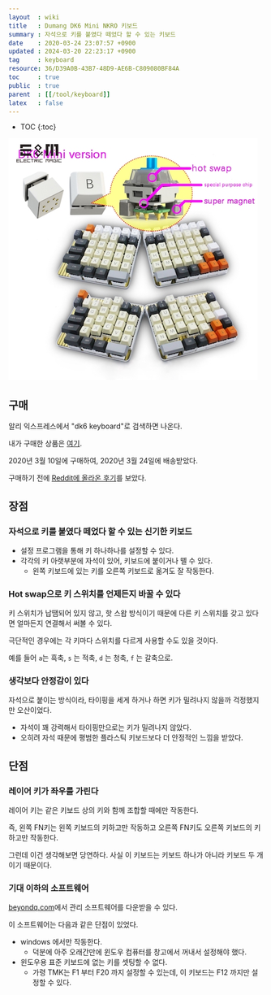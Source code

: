 ```yaml
---
layout  : wiki
title   : Dumang DK6 Mini NKRO 키보드
summary : 자석으로 키를 붙였다 떼었다 할 수 있는 키보드
date    : 2020-03-24 23:07:57 +0900
updated : 2024-03-20 22:23:17 +0900
tag     : keyboard
resource: 36/D39A0B-43B7-48D9-AE6B-C809080BF84A
toc     : true
public  : true
parent  : [[/tool/keyboard]]
latex   : false
---
```

* TOC
{:toc}

![]( /resource/36/D39A0B-43B7-48D9-AE6B-C809080BF84A/Dk6-nkro-swapable-rgb-cherry-mx-kaih-box.jpg )

## 구매

알리 익스프레스에서 "dk6 keyboard"로 검색하면 나온다.

내가 구매한 상품은 [여기]( https://ko.aliexpress.com/item/4000226986837.html?spm=a2g0s.9042311.0.0.54214c4dcq94XX ).

2020년 3월 10일에 구매하여, 2020년 3월 24일에 배송받았다.

구매하기 전에 [Reddit에 올라온 후기]( https://www.reddit.com/r/MechanicalKeyboards/comments/bvzpjz/dumang_dk6_scorpion_venom/ )를 보았다.

## 장점

### 자석으로 키를 붙였다 떼었다 할 수 있는 신기한 키보드

- 설정 프로그램을 통해 키 하나하나를 설정할 수 있다.
- 각각의 키 아랫부분에 자석이 있어, 키보드에 붙이거나 뗄 수 있다.
    - 왼쪽 키보드에 있는 키를 오른쪽 키보드로 옮겨도 잘 작동한다.

### Hot swap으로 키 스위치를 언제든지 바꿀 수 있다

키 스위치가 납땜되어 있지 않고, 핫 스왑 방식이기 때문에 다른 키 스위치를 갖고 있다면 얼마든지 연결해서 써볼 수 있다.

극단적인 경우에는 각 키마다 스위치를 다르게 사용할 수도 있을 것이다.

예를 들어 `a`는 흑축, `s` 는 적축, `d` 는 청축, `f` 는 갈축으로.

### 생각보다 안정감이 있다

자석으로 붙이는 방식이라, 타이핑을 세게 하거나 하면 키가 밀려나지 않을까 걱정했지만 오산이었다.

- 자석이 꽤 강력해서 타이핑만으로는 키가 밀려나지 않았다.
- 오히려 자석 때문에 평범한 플라스틱 키보드보다 더 안정적인 느낌을 받았다.

## 단점
### 레이어 키가 좌우를 가린다

레이어 키는 같은 키보드 상의 키와 함께 조합할 때에만 작동한다.

즉, 왼쪽 FN키는 왼쪽 키보드의 키하고만 작동하고 오른쪽 FN키도 오른쪽 키보드의 키하고만 작동한다.

그런데 이건 생각해보면 당연하다. 사실 이 키보드는 키보드 하나가 아니라 키보드 두 개이기 때문이다.

### 기대 이하의 소프트웨어

[beyondq.com]( http://www.beyondq.com/download.html )에서 관리 소프트웨어를 다운받을 수 있다.

이 소프트웨어는 다음과 같은 단점이 있었다.

- windows 에서만 작동한다.
    - 덕분에 아주 오래간만에 윈도우 컴퓨터를 창고에서 꺼내서 설정해야 했다.
- 윈도우용 표준 키보드에 없는 키를 셋팅할 수 없다.
    - 가령 TMK는 F1 부터 F20 까지 설정할 수 있는데, 이 키보드는 F12 까지만 설정할 수 있다.

